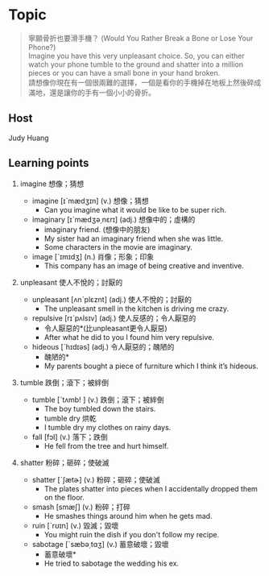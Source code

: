 # Topic

> 寧願骨折也要滑手機？ (Would You Rather Break a Bone or Lose Your Phone?)<br>
> Imagine you have this very unpleasant choice. So, you can either watch your phone tumble to the ground and shatter into a million pieces or you can have a small bone in your hand broken.<br>
> 請想像你現在有一個很兩難的選擇，一個是看你的手機掉在地板上然後碎成滿地，還是讓你的手有一個小小的骨折。<br>

## Host
Judy Huang

## Learning points
1. imagine  想像；猜想
    * imagine  [ɪˋmædʒɪn]  (v.)  想像；猜想
        - Can you imagine what it would be like to be super rich.
    * imaginary  [ɪˋmædʒə͵nɛrɪ]  (adj.)  想像中的；虛構的
        - imaginary friend. (想像中的朋友)
        - My sister had an imaginary friend when she was little.
        - Some characters in the movie are imaginary.
    * image  [ˋɪmɪdʒ]  (n.)  肖像；形象；印象
        - This company has an image of being creative and inventive.

2. unpleasant  使人不悅的；討厭的
    * unpleasant  [ʌnˋplɛznt]  (adj.)  使人不悅的；討厭的
        - The unpleasant smell in the kitchen is driving me crazy.
    * repulsive  [rɪˋpʌlsɪv]  (adj.)  使人反感的；令人厭惡的
        - 令人厭惡的*(比unpleasant更令人厭惡)
        - After what he did to you I found him very repulsive.
    * hideous  [ˋhɪdɪəs]  (adj.)  令人厭惡的；醜陋的
        - 醜陋的*
        - My parents bought a piece of furniture which I think it’s hideous.

3. tumble  跌倒；滾下；被絆倒
    * tumble  [ˋtʌmb!	]  (v.)  跌倒；滾下；被絆倒
        - The boy tumbled down the stairs.
        - tumble dry 烘乾
        - I tumble dry my clothes on rainy days.
    * fall  [fɔl]  (v.)  落下；跌倒
        - He fell from the tree and hurt himself.

4. shatter  粉碎；砸碎；使破滅
    * shatter  [ˋʃætɚ]  (v.)  粉碎；砸碎；使破滅
        - The plates shatter into pieces when I accidentally dropped them on the floor.
    * smash  [smæʃ]  (v.)  粉碎；打碎
        - He smashes things around him when he gets mad.
    * ruin  [ˋrʊɪn]  (v.)  毀滅；毀壞
        - You might ruin the dish if you don't follow my recipe.
    * sabotage  [ˋsæbə͵tɑʒ]  (v.)  蓄意破壞；毀壞
        - 蓄意破壞*
        - He tried to sabotage the wedding his ex.
